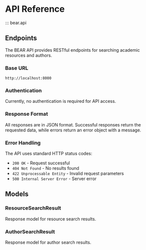 # API Reference

::: bear.api

## Endpoints

The BEAR API provides RESTful endpoints for searching academic resources and authors.

### Base URL

```http
http://localhost:8000
```

### Authentication

Currently, no authentication is required for API access.

### Response Format

All responses are in JSON format. Successful responses return the requested data, while errors return an error object with a message.

### Error Handling

The API uses standard HTTP status codes:

- `200 OK` - Request successful
- `404 Not Found` - No results found
- `422 Unprocessable Entity` - Invalid request parameters
- `500 Internal Server Error` - Server error

## Models

### ResourceSearchResult

Response model for resource search results.

### AuthorSearchResult

Response model for author search results.

